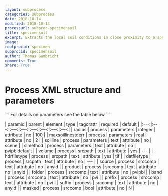 ```yaml
---
layout: subprocess
categories: subprocess
date: 2018-10-14
modified: 2018-10-14
processurl: subproc-specimensoil
title: specimensoil
excerpt: Extracts the local soil conditions in close proximity to a specimen point
image: 
rootprocid: specimen
subprocid: specimensoil
author: Thomas Gumbricht
comments: True
share: True
---
```


<h1 class='foot-description'>Process XML structure and parameters</h1>
```
For details on parameters see the table below
<?xml version="1.0" ?>
<process>
  <!--Generated from python-->
  <userproj plotid="yourplotid" projectid="yourprojectid" siteid="yoursiteid" system="systemid" tractid="yourtractid" userid="youruserid"/>
  <period endday="DD" endmonth="MM" endyear="YYYY" seasonendday="DD" seasonendmonth="MM" seasonstartday="DD" seasonstartmonth="MM" startday="DD" startmonth="MM" startyear="YYYY" timestep="timestep"/>
  <parameters maxsoillinestderr="xyz.abc" radius="xyz" slmethod="txtstring" soilline="txtstring"/>
  <srcpath datfiletype="txtstring" hdrfiletype="txtstring" volume="txtstring"/>
  <srccomp band="txtstring" folder="txtstring" masked="True/False" prefix="txtstring" product="txtstring" source="txtstring" suffix="txtstring"/>
</process>
```

| paramid | parent | element | type | tagorattr | required | default |
|:---:|:---:|:---:|:---:|:---:|:---:|:---:|:---:|
| radius | process | parameters | integer | attribute | no | 100 |
| maxsoillinestderr | process | parameters | real | attribute | no | 2 |
| soilline | process | parameters | text | attribute | no | scene |
| slmethod | process | parameters | text | attribute | no | pvipbidefault |
| volume | process | srcpath | text | attribute | yes | --- |
| hdrfiletype | process | srcpath | text | attribute | yes | tif |
| datfiletype | process | srcpath | text | attribute | no | --- |
| source | process | srccomp | text | attribute | no | anyid |
| product | process | srccomp | text | attribute | no | anyid |
| folder | process | srccomp | text | attribute | no | pvipbi |
| band | process | srccomp | text | attribute | no | pvi |
| prefix | process | srccomp | text | attribute | no | pvi |
| suffix | process | srccomp | text | attribute | no | anyid |
| masked | process | srccomp | bool | attribute | no | N |
